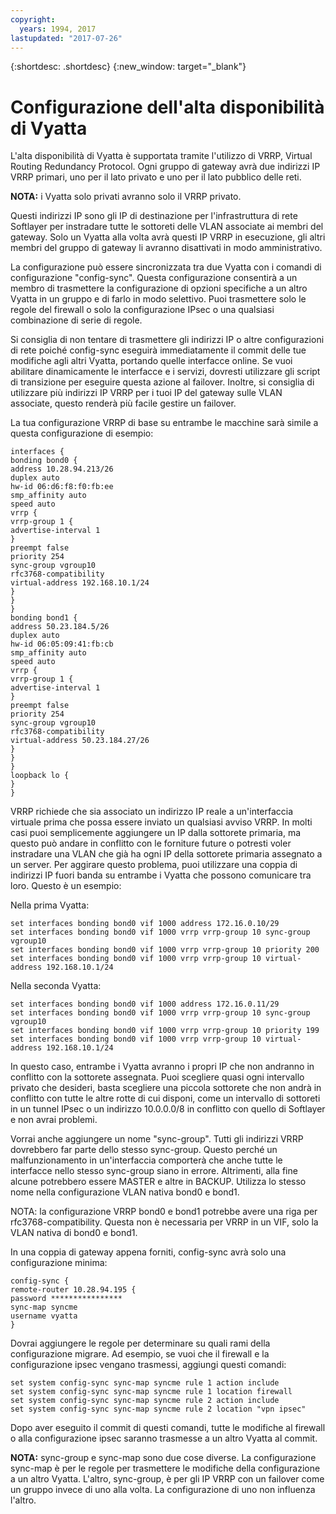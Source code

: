 ```yaml
---
copyright:
  years: 1994, 2017
lastupdated: "2017-07-26"
---
```


{:shortdesc: .shortdesc}
{:new_window: target="_blank"}

# Configurazione dell'alta disponibilità di Vyatta

L'alta disponibilità di Vyatta è supportata tramite l'utilizzo di VRRP, Virtual Routing Redundancy Protocol. Ogni gruppo di gateway avrà due indirizzi IP VRRP primari, uno per il lato privato e uno per il lato pubblico delle reti. 

**NOTA:** i Vyatta solo privati avranno solo il VRRP privato. 

Questi indirizzi IP sono gli IP di destinazione per l'infrastruttura di rete Softlayer per instradare tutte le sottoreti delle VLAN associate ai membri del gateway. Solo un Vyatta alla volta avrà questi IP VRRP in esecuzione, gli altri membri del gruppo di gateway li avranno disattivati in modo amministrativo.

La configurazione può essere sincronizzata tra due Vyatta con i comandi di configurazione "config-sync". Questa configurazione consentirà a un membro di trasmettere la configurazione di opzioni specifiche a un altro Vyatta in un gruppo e di farlo in modo selettivo. Puoi trasmettere solo le regole del firewall o solo la configurazione IPsec o una qualsiasi combinazione di serie di regole. 

Si consiglia di non tentare di trasmettere gli indirizzi IP o altre configurazioni di rete poiché config-sync eseguirà immediatamente il commit delle tue modifiche agli altri Vyatta, portando quelle interfacce online. Se vuoi abilitare dinamicamente le interfacce e i servizi, dovresti utilizzare gli script di transizione per eseguire questa azione al failover. Inoltre, si consiglia di utilizzare più indirizzi IP VRRP per i tuoi IP del gateway sulle VLAN associate, questo renderà più facile gestire un failover.

La tua configurazione VRRP di base su entrambe le macchine sarà simile a questa configurazione di esempio:

    interfaces {
    bonding bond0 {
    address 10.28.94.213/26
    duplex auto
    hw-id 06:d6:f8:f0:fb:ee
    smp_affinity auto
    speed auto
    vrrp {
    vrrp-group 1 {
    advertise-interval 1
    }
    preempt false
    priority 254
    sync-group vgroup10
    rfc3768-compatibility
    virtual-address 192.168.10.1/24
    }
    }
    }
    bonding bond1 {
    address 50.23.184.5/26
    duplex auto
    hw-id 06:05:09:41:fb:cb
    smp_affinity auto
    speed auto
    vrrp {
    vrrp-group 1 {
    advertise-interval 1
    }
    preempt false
    priority 254
    sync-group vgroup10
    rfc3768-compatibility
    virtual-address 50.23.184.27/26
    }
    }
    }
    loopback lo {
    }
    }

VRRP richiede che sia associato un indirizzo IP reale a un'interfaccia virtuale prima che possa essere inviato un qualsiasi avviso VRRP. In molti casi puoi semplicemente aggiungere un IP dalla sottorete primaria, ma questo può andare in conflitto con le forniture future o potresti voler instradare una VLAN che già ha ogni IP della sottorete primaria assegnato a un server. Per aggirare questo problema, puoi utilizzare una coppia di indirizzi IP fuori banda su entrambe i Vyatta che possono comunicare tra loro. Questo è un esempio:

Nella prima Vyatta:

    set interfaces bonding bond0 vif 1000 address 172.16.0.10/29
    set interfaces bonding bond0 vif 1000 vrrp vrrp-group 10 sync-group vgroup10
    set interfaces bonding bond0 vif 1000 vrrp vrrp-group 10 priority 200
    set interfaces bonding bond0 vif 1000 vrrp vrrp-group 10 virtual-address 192.168.10.1/24

Nella seconda Vyatta:

    set interfaces bonding bond0 vif 1000 address 172.16.0.11/29
    set interfaces bonding bond0 vif 1000 vrrp vrrp-group 10 sync-group vgroup10
    set interfaces bonding bond0 vif 1000 vrrp vrrp-group 10 priority 199
    set interfaces bonding bond0 vif 1000 vrrp vrrp-group 10 virtual-address 192.168.10.1/24

In questo caso, entrambe i Vyatta avranno i propri IP che non andranno in conflitto con la sottorete assegnata. Puoi scegliere quasi ogni intervallo privato che desideri, basta scegliere una piccola sottorete che non andrà in conflitto con tutte le altre rotte di cui disponi, come un intervallo di sottoreti in un tunnel IPsec o un indirizzo 10.0.0.0/8 in conflitto con quello di Softlayer e non avrai problemi.

Vorrai anche aggiungere un nome "sync-group". Tutti gli indirizzi VRRP dovrebbero far parte dello stesso sync-group. Questo perché un malfunzionamento in un'interfaccia comporterà che anche tutte le interfacce nello stesso sync-group siano in errore. Altrimenti, alla fine alcune potrebbero essere MASTER e altre in BACKUP. Utilizza lo stesso nome nella configurazione VLAN nativa bond0 e bond1.

NOTA: la configurazione VRRP bond0 e bond1 potrebbe avere una riga per rfc3768-compatibility. Questa non è necessaria per VRRP in un VIF, solo la VLAN nativa di bond0 e bond1.

In una coppia di gateway appena forniti, config-sync avrà solo una configurazione minima:


    config-sync {
    remote-router 10.28.94.195 {
    password ****************
    sync-map syncme
    username vyatta
    }

Dovrai aggiungere le regole per determinare su quali rami della configurazione migrare. Ad esempio, se vuoi che il firewall e la configurazione ipsec vengano trasmessi, aggiungi questi comandi:


    set system config-sync sync-map syncme rule 1 action include
    set system config-sync sync-map syncme rule 1 location firewall
    set system config-sync sync-map syncme rule 2 action include
    set system config-sync sync-map syncme rule 2 location "vpn ipsec"

Dopo aver eseguito il commit di questi comandi, tutte le modifiche al firewall o alla configurazione ipsec saranno trasmesse a un altro Vyatta al commit.

**NOTA:** sync-group e sync-map sono due cose diverse. La configurazione sync-map è per le regole per trasmettere le modifiche della configurazione a un altro Vyatta. L'altro, sync-group, è per gli IP VRRP con un failover come un gruppo invece di uno alla volta. La configurazione di uno non influenza l'altro.
